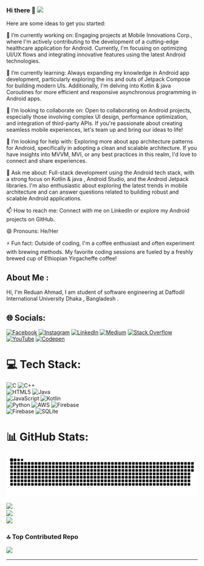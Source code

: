### Hi there 👋  [![](https://visitcount.itsvg.in/api?id=ahmadreduan&icon=0&color=0)](https://visitcount.itsvg.in)

Here are some ideas to get you started:

🔭 I’m currently working on: Engaging projects at Mobile Innovations Corp., where I'm actively contributing to the development of a cutting-edge healthcare application for Android. Currently, I'm focusing on optimizing UI/UX flows and integrating innovative features using the latest Android technologies.

🌱 I’m currently learning: Always expanding my knowledge in Android app development, particularly exploring the ins and outs of Jetpack Compose for building modern UIs. Additionally, I'm delving into Kotlin  & java Coroutines for more efficient and responsive asynchronous programming in Android apps.

👯 I’m looking to collaborate on: Open to collaborating on Android projects, especially those involving complex UI design, performance optimization, and integration of third-party APIs. If you're passionate about creating seamless mobile experiences, let's team up and bring our ideas to life!

🤔 I’m looking for help with: Exploring more about app architecture patterns for Android, specifically in adopting a clean and scalable architecture. If you have insights into MVVM, MVI, or any best practices in this realm, I'd love to connect and share experiences.

💬 Ask me about: Full-stack development using the Android tech stack, with a strong focus on Kotlin & java , Android Studio, and the Android Jetpack libraries. I'm also enthusiastic about exploring the latest trends in mobile architecture and can answer questions related to building robust and scalable Android applications.

📫 How to reach me: Connect with me on LinkedIn or explore my Android projects on GitHub.

😄 Pronouns: He/Her

⚡ Fun fact: Outside of coding, I'm a coffee enthusiast and often experiment with brewing methods. My favorite coding sessions are fueled by a freshly brewed cup of Ethiopian Yirgacheffe coffee!

## About Me :
Hi, I'm Reduan Ahmad, I am student of software engineering at Daffodil International University Dhaka , Bangladesh .


## 🌐 Socials:
[![Facebook](https://img.shields.io/badge/Facebook-%231877F2.svg?logo=Facebook&logoColor=white)](https://facebook.com/https://www.facebook.com/rsreduanahmad2) [![Instagram](https://img.shields.io/badge/Instagram-%23E4405F.svg?logo=Instagram&logoColor=white)](https://instagram.com/https://www.instagram.com/reduan.ahmad.rasel/) [![LinkedIn](https://img.shields.io/badge/LinkedIn-%230077B5.svg?logo=linkedin&logoColor=white)](https://linkedin.com/in/https://www.linkedin.com/in/reduan-ahmad-1b114228a/) [![Medium](https://img.shields.io/badge/Medium-12100E?logo=medium&logoColor=white)](https://medium.com/@https://medium.com/@reduanahmad) [![Stack Overflow](https://img.shields.io/badge/-Stackoverflow-FE7A16?logo=stack-overflow&logoColor=white)](https://stackoverflow.com/users/https://stackoverflow.com/users/23169093/reduan-ahmad?tab=profile) [![YouTube](https://img.shields.io/badge/YouTube-%23FF0000.svg?logo=YouTube&logoColor=white)](https://www.youtube.com/@reduanahmad36) [![Codepen](https://img.shields.io/badge/Codepen-000000?style=for-the-badge&logo=codepen&logoColor=white)](https://codepen.io/https://codepen.io/REDUAN-AHMAD) 

# 💻 Tech Stack:
![C](https://img.shields.io/badge/c-%2300599C.svg?style=for-the-badge&logo=c&logoColor=white)  ![C++](https://img.shields.io/badge/c++-%2300599C.svg?style=for-the-badge&logo=c%2B%2B&logoColor=white) <br/> ![HTML5](https://img.shields.io/badge/html5-%23E34F26.svg?style=for-the-badge&logo=html5&logoColor=white)  ![Java](https://img.shields.io/badge/java-%23ED8B00.svg?style=for-the-badge&logo=openjdk&logoColor=white)<br/> ![JavaScript](https://img.shields.io/badge/javascript-%23323330.svg?style=for-the-badge&logo=javascript&logoColor=%23F7DF1E) ![Kotlin](https://img.shields.io/badge/kotlin-%237F52FF.svg?style=for-the-badge&logo=kotlin&logoColor=white)<br/> ![Python](https://img.shields.io/badge/python-3670A0?style=for-the-badge&logo=python&logoColor=ffdd54) ![AWS](https://img.shields.io/badge/AWS-%23FF9900.svg?style=for-the-badge&logo=amazon-aws&logoColor=white) ![Firebase](https://img.shields.io/badge/firebase-%23039BE5.svg?style=for-the-badge&logo=firebase) <br/> ![Firebase](https://img.shields.io/badge/Firebase-039BE5?style=for-the-badge&logo=Firebase&logoColor=white) ![SQLite](https://img.shields.io/badge/sqlite-%2307405e.svg?style=for-the-badge&logo=sqlite&logoColor=white) 
# 📊 GitHub Stats:
<p align="center">
<img src="https://github.com/ahmadreduan/ahmadreduan/blob/output/github-contribution-grid-snake.svg">
</p>

![](https://github-readme-stats.vercel.app/api?username=ahmadreduan&theme=dark&hide_border=false&include_all_commits=true&count_private=false)<br/>
![](https://github-readme-streak-stats.herokuapp.com/?user=ahmadreduan&theme=dark&hide_border=false)<br/>
![](https://github-readme-stats.vercel.app/api/top-langs/?username=ahmadreduan&theme=dark&hide_border=false&include_all_commits=true&count_private=false&layout=compact)

### 🔝 Top Contributed Repo
![](https://github-contributor-stats.vercel.app/api?username=ahmadreduan&limit=5&theme=dark&combine_all_yearly_contributions=true)


---




<!-- Proudly created with GPRM ( https://gprm.itsvg.in ) -->
